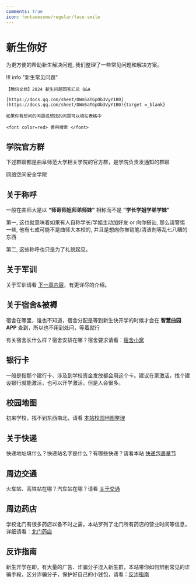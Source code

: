 ```yaml
---
comments: true
icon: fontawesome/regular/face-smile
---
```


# 新生你好

为更方便的帮助新生解决问题, 我们整理了一些常见问题和解决方案。

!!! info "新生常见问题"

    【腾讯文档】2024 新生问题回答汇总 Q&A

    [https://docs.qq.com/sheet/DWm5aTGpOb3VyY1B0](https://docs.qq.com/sheet/DWm5aTGpOb3VyY1B0){target =_blank}

    如果你有想问的问题或想找的问题可以填在表格中

    <font color=red> 善用搜索 </font>

## 学院官方群

下述群聊都是曲阜师范大学相关学院的官方群，是学院负责发通知的群聊

网络空间安全学院

## 关于称呼

一般在曲师大是以 **“师哥师姐师弟师妹”** 相称而不是 **“学长学姐学弟学妹”**

第一, 这也就意味着如果有人自称学长/学姐主动加好友 or 向你搭讪, 那么请警惕一些, 他有七成可能不是曲师大本校的, 并且是想向你推销笔/清洁剂等乱七八糟的东西

第二, 这些称呼也只是为了礼貌起见。

## 关于军训

关于军训请看 [下一章内容](/Easy-School/Military/)，有更详尽的介绍。

## 关于宿舍&被褥

宿舍在哪里，谁也不知道，宿舍分配是等到新生快开学的时候才会在 **智慧曲园 APP** 查到，所以也不用到处问，等着就行

有关宿舍长什么样？宿舍安排在哪？宿舍要求请看：[宿舍小窝](/Easy-School/Dorm/)

## 银行卡

一般是指那个建行卡、涉及到学校资金发放都会用这个卡。建议在家激活，找个建设银行就能激活，也可以开学激活，但是人会很多。

## 校园地图

初来学校，找不到东西南北，请看 [本站校园地图整理](/Easy-School/Map/)

## 关于快递

快递地址填什么？快递站名字是什么？有哪些快递？请看本站 [快递包裹章节](/Easy-School/Express/)

## 周边交通

火车站、高铁站在哪？汽车站在哪？请看 [关于交通](/Easy-School/Traffic)

## 周边药店

学校北门有很多药店以备不时之需，本站罗列了北门所有药店的营业时间等信息，详细请看：[北门药店](/Easy-School/Drugstore/)

## 反诈指南

新生开学在即，有大量的广告、诈骗分子混入新生群，本站带你如何辨别常见的诈骗手段，区分诈骗分子，保护好自己的小钱包，请看：[反诈指南](/Easy-School/Anti-Fraud/)
